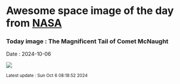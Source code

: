 
# Awesome space image of the day from [NASA](https://api.nasa.gov/)

### Today image : The Magnificent Tail of Comet McNaught
Date : 2024-10-06

![](https://apod.nasa.gov/apod/image/2410/comet_mcnaught_960.jpg)

<small>Latest update : Sun Oct  6 08:18:52 2024</small>
        